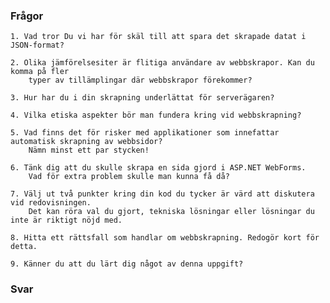 
### Frågor
    1. Vad tror Du vi har för skäl till att spara det skrapade datat i JSON-format?
    
    2. Olika jämförelsesiter är flitiga användare av webbskrapor. Kan du komma på fler 
        typer av tillämplingar där webbskrapor förekommer?
        
    3. Hur har du i din skrapning underlättat för serverägaren?
    
    4. Vilka etiska aspekter bör man fundera kring vid webbskrapning?
    
    5. Vad finns det för risker med applikationer som innefattar automatisk skrapning av webbsidor?
        Nämn minst ett par stycken!
        
    6. Tänk dig att du skulle skrapa en sida gjord i ASP.NET WebForms.
        Vad för extra problem skulle man kunna få då?
        
    7. Välj ut två punkter kring din kod du tycker är värd att diskutera vid redovisningen.
        Det kan röra val du gjort, tekniska lösningar eller lösningar du inte är riktigt nöjd med.
        
    8. Hitta ett rättsfall som handlar om webbskrapning. Redogör kort för detta.
    
    9. Känner du att du lärt dig något av denna uppgift?
    
    
### Svar
